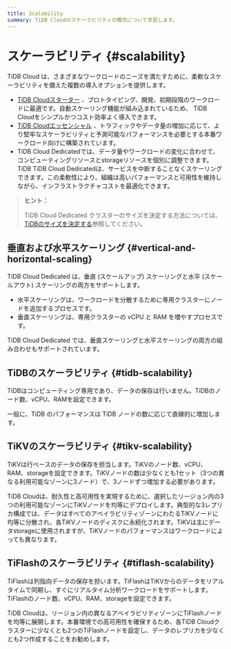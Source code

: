 ```yaml
---
title: Scalability
summary: TiDB Cloudのスケーラビリティの概念について学習します。
---
```


# スケーラビリティ {#scalability}

TiDB Cloud は、さまざまなワークロードのニーズを満たすために、柔軟なスケーラビリティを備えた複数の導入オプションを提供します。

-   [TiDB Cloudスターター](/tidb-cloud/select-cluster-tier.md#tidb-cloud-serverless) 、プロトタイピング、開発、初期段階のワークロードに最適です。自動スケーリング機能が組み込まれているため、 TiDB Cloudをシンプルかつコスト効率よく導入できます。
-   [TiDB Cloudエッセンシャル](/tidb-cloud/select-cluster-tier.md#essential) 、トラフィックやデータ量の増加に応じて、より堅牢なスケーラビリティと予測可能なパフォーマンスを必要とする本番ワークロード向けに構築されています。
-   TiDB Cloud Dedicatedでは、データ量やワークロードの変化に合わせて、コンピューティングリソースとstorageリソースを個別に調整できます。TiDB TiDB Cloud Dedicatedは、サービスを中断することなくスケーリングできます。この柔軟性により、組織は高いパフォーマンスと可用性を維持しながら、インフラストラクチャコストを最適化できます。

> **ヒント：**
>
> TiDB Cloud Dedicated クラスターのサイズを決定する方法については、 [TiDBのサイズを決定する](/tidb-cloud/size-your-cluster.md)参照してください。

## 垂直および水平スケーリング {#vertical-and-horizontal-scaling}

TiDB Cloud Dedicated は、垂直 (スケールアップ) スケーリングと水平 (スケールアウト) スケーリングの両方をサポートします。

-   水平スケーリングは、ワークロードを分散するために専用クラスターにノードを追加するプロセスです。
-   垂直スケーリングは、専用クラスターの vCPU と RAM を増やすプロセスです。

TiDB Cloud Dedicated では、垂直スケーリングと水平スケーリングの両方の組み合わせもサポートされています。

## TiDBのスケーラビリティ {#tidb-scalability}

TiDBはコンピューティング専用であり、データの保存は行いません。TiDBのノード数、vCPU、RAMを設定できます。

一般に、TiDB のパフォーマンスは TiDB ノードの数に応じて直線的に増加します。

## TiKVのスケーラビリティ {#tikv-scalability}

TiKVは行ベースのデータの保存を担当します。TiKVのノード数、vCPU、RAM、storageを設定できます。TiKVノードの数は少なくとも1セット（3つの異なる利用可能なゾーンに3ノード）で、3ノードずつ増加する必要があります。

TiDB Cloudは、耐久性と高可用性を実現するために、選択したリージョン内の3つの利用可能なゾーンにTiKVノードを均等にデプロイします。典型的な3レプリカ構成では、データはすべてのアベイラビリティゾーンにわたるTiKVノードに均等に分散され、各TiKVノードのディスクに永続化されます。TiKVは主にデータstorageに使用されますが、TiKVノードのパフォーマンスはワークロードによっても異なります。

## TiFlashのスケーラビリティ {#tiflash-scalability}

TiFlashは列指向データの保存を担います。TiFlashはTiKVからのデータをリアルタイムで同期し、すぐにリアルタイム分析ワークロードをサポートします。TiFlashのノード数、vCPU、RAM、storageを設定できます。

TiDB Cloudは、リージョン内の異なるアベイラビリティゾーンにTiFlashノードを均等に展開します。本番環境での高可用性を確保するため、各TiDB Cloudクラスターに少なくとも2つのTiFlashノードを設定し、データのレプリカを少なくとも2つ作成することをお勧めします。
